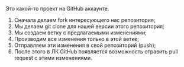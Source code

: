 Это какой-то проект на GitHub аккаунте.


1. Сначала делаем fork интересующего нас репозитория;
2. Мы делаем git clone для нашей версии этого репозитория;
3. Мы создаем ветку с предлагаемыми изменениями;
4. Производим все изменения только в этой ветке;
5. Отправляем эти изменения в свой репозиторий (push);
6. После этого в ЛК GitHub появляется возможность отравить pull request с этими изменениями.